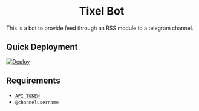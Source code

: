 <h1 align="center">Tixel Bot</h1>

This is a bot to provide feed through an RSS module to a telegram channel.

## Quick Deployment

[![Deploy](https://www.herokucdn.com/deploy/button.png)](https://heroku.com/deploy)

## Requirements

- [`API TOKEN`](t.me/BotFather)
- `@channelusername`



